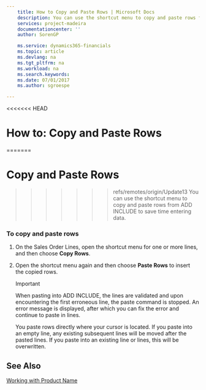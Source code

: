 ```yaml
---
    title: How to Copy and Paste Rows | Microsoft Docs
    description: You can use the shortcut menu to copy and paste rows from ADD INCLUDE<!--[!INCLUDE[d365fin](../../includes/d365fin_md.md)]--> to save time entering data.
    services: project-madeira
    documentationcenter: ''
    author: SorenGP

    ms.service: dynamics365-financials
    ms.topic: article
    ms.devlang: na
    ms.tgt_pltfrm: na
    ms.workload: na
    ms.search.keywords:
    ms.date: 07/01/2017
    ms.author: sgroespe

---
```

<<<<<<< HEAD
# How to: Copy and Paste Rows
=======
# Copy and Paste Rows
>>>>>>> refs/remotes/origin/Update13
You can use the shortcut menu to copy and paste rows from ADD INCLUDE<!--[!INCLUDE[d365fin](../../includes/d365fin_md.md)]--> to save time entering data.  
  
### To copy and paste rows  
  
1.  On the Sales Order Lines, open the shortcut menu for one or more lines, and then choose **Copy Rows**.  
  
2.  Open the shortcut menu again and then choose **Paste Rows** to insert the copied rows.  
  
    > [!IMPORTANT]  
    >  When pasting into ADD INCLUDE<!--[!INCLUDE[d365fin](../../includes/d365fin_md.md)]-->, the lines are validated and upon encountering the first erroneous line, the paste command is stopped. An error message is displayed, after which you can fix the error and continue to paste in lines.  
    >   
    >  You paste rows directly where your cursor is located. If you paste into an empty line, any existing subsequent lines will be moved after the pasted lines. If you paste into an existing line or lines, this will be overwritten.  
  
## See Also  
 [Working with Product Name](../../../archive/WorkingWithDynamics/working-with-$-p_1-product-name-$-.md)